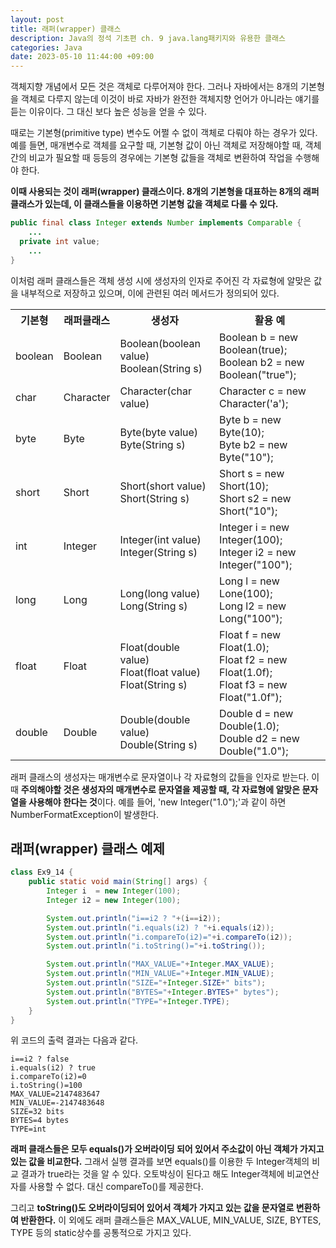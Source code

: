 ```yaml
---
layout: post
title: 래퍼(wrapper) 클래스
description: Java의 정석 기초편 ch. 9 java.lang패키지와 유용한 클래스
categories: Java
date: 2023-05-10 11:44:00 +09:00
---
```

객체지향 개념에서 모든 것은 객체로 다루어져야 한다. 그러나 자바에서는 8개의 기본형을 객체로 다루지 않는데 이것이 바로 자바가 완전한 객체지향 언어가 아니라는 얘기를 듣는 이유이다. 그 대신 보다 높은 성능을 얻을 수 있다.

때로는 기본형(primitive type) 변수도 어쩔 수 없이 객체로 다뤄야 하는 경우가 있다. 예를 들면, 매개변수로 객체를 요구할 때, 기본형 값이 아닌 객체로 저장해야할 때, 객체 간의 비교가 필요할 때 등등의 경우에는 기본형 값들을 객체로 변환하여 작업을 수행해야 한다. 

**이때 사용되는 것이 래퍼(wrapper) 클래스이다. 8개의 기본형을 대표하는 8개의 래퍼클래스가 있는데, 이 클래스들을 이용하면 기본형 값을 객체로 다룰 수 있다.**

```java
public final class Integer extends Number implements Comparable {
    ...
  private int value;
    ...
}
```

이처럼 래퍼 클래스들은 객체 생성 시에 생성자의 인자로 주어진 각 자료형에 알맞은 값을 내부적으로 저장하고 있으며, 이에 관련된 여러 메서드가 정의되어 있다.

<table>
	<tr>
		<th>기본형</th>
		<th>래퍼클래스</th>
		<th>생성자</th>
		<th>활용 예</th>
	</tr>
	<tr>
		<td>boolean</td>
		<td>Boolean</td>
		<td>Boolean(boolean value)<br>Boolean(String s)</td>
		<td>Boolean b = new Boolean(true);<br>Boolean b2 = new Boolean("true");</td>
	</tr>
	<tr>
		<td>char</td>
		<td>Character</td>
		<td>Character(char value)</td>
		<td>Character c = new Character('a');</td>
	</tr>
	<tr>
		<td>byte</td>
		<td>Byte</td>
		<td>Byte(byte value)<br>Byte(String s)</td>
		<td>Byte b = new Byte(10);<br>Byte b2 = new Byte("10");</td>
	</tr>
	<tr>
		<td>short</td>
		<td>Short</td>
		<td>Short(short value)<br>Short(String s)</td>
		<td>Short s = new Short(10);<br>Short s2 = new Short("10");</td>
	</tr>
	<tr>
		<td>int</td>
		<td>Integer</td>
		<td>Integer(int value)<br>Integer(String s)</td>
		<td>Integer i = new Integer(100);<br>Integer i2 = new Integer("100");</td>
	</tr>
	<tr>
		<td>long</td>
		<td>Long</td>
		<td>Long(long value)<br>Long(String s)</td>
		<td>Long l = new Lone(100);<br>Long l2 = new Long("100");</td>
	</tr>
	<tr>
		<td>float</td>
		<td>Float</td>
		<td>Float(double value)<br>Float(float value)<br>Float(String s)</td>
		<td>Float f = new Float(1.0);<br>Float f2 = new Float(1.0f);<br>Float f3 = new Float("1.0f");</td>
	</tr>
	<tr>
		<td>double</td>
		<td>Double</td>
		<td>Double(double value)<br>Double(String s)</td>
		<td>Double d = new Double(1.0);<br>Double d2 = new Double("1.0");</td>
	</tr>
</table>

래퍼 클래스의 생성자는 매개변수로 문자열이나 각 자료형의 값들을 인자로 받는다. 이때 **주의해야할 것은 생성자의 매개변수로 문자열을 제공할 때, 각 자료형에 알맞은 문자열을 사용해야 한다는 것**이다. 예를 들어, 'new Integer("1.0");'과 같이 하면 NumberFormatException이 발생한다. 


## 래퍼(wrapper) 클래스 예제

```java
class Ex9_14 {
	public static void main(String[] args) {
		Integer i  = new Integer(100);
		Integer i2 = new Integer(100);

		System.out.println("i==i2 ? "+(i==i2));
		System.out.println("i.equals(i2) ? "+i.equals(i2));
		System.out.println("i.compareTo(i2)="+i.compareTo(i2));
		System.out.println("i.toString()="+i.toString());

		System.out.println("MAX_VALUE="+Integer.MAX_VALUE);
		System.out.println("MIN_VALUE="+Integer.MIN_VALUE);
		System.out.println("SIZE="+Integer.SIZE+" bits");
		System.out.println("BYTES="+Integer.BYTES+" bytes");
		System.out.println("TYPE="+Integer.TYPE);
	}
}
```

위 코드의 출력 결과는 다음과 같다.

```
i==i2 ? false
i.equals(i2) ? true
i.compareTo(i2)=0
i.toString()=100
MAX_VALUE=2147483647
MIN_VALUE=-2147483648
SIZE=32 bits
BYTES=4 bytes
TYPE=int
```

**래퍼 클래스들은 모두 equals()가 오버라이딩 되어 있어서 주소값이 아닌 객체가 가지고 있는 값을 비교한다.** 그래서 실행 결과를 보면 equals()를 이용한 두 Integer객체의 비교 결과가 true라는 것을 알 수 있다. 오토박싱이 된다고 해도 Integer객체에 비교연산자를 사용할 수 없다. 대신 compareTo()를 제공한다. 

그리고 **toString()도 오버라이딩되어 있어서 객체가 가지고 있는 값을 문자열로 변환하여 반환한다.** 이 외에도 래퍼 클래스들은 MAX_VALUE, MIN_VALUE, SIZE, BYTES, TYPE 등의 static상수를 공통적으로 가지고 있다.
